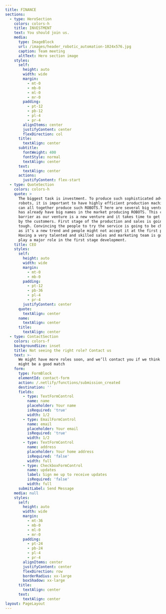 ```yaml
---
title: FINANCE
sections:
  - type: HeroSection
    colors: colors-h
    title: INVESTMENT
    text: You should join us.
    media:
      type: ImageBlock
      url: /images/header_robotic_automation-1024x576.jpg
      caption: Team meeting
      altText: Hero section image
    styles:
      self:
        height: auto
        width: wide
        margin:
          - mt-0
          - mb-0
          - ml-0
          - mr-0
        padding:
          - pt-12
          - pb-12
          - pl-4
          - pr-4
        alignItems: center
        justifyContent: center
        flexDirection: col
      title:
        textAlign: center
      subtitle:
        fontWeight: 400
        fontStyle: normal
        textAlign: center
      text:
        textAlign: center
      actions:
        justifyContent: flex-start
  - type: QuoteSection
    colors: colors-h
    quote: >
      The biggest task is investment. To produce such sophisticated advanced
      robots, it is important to have highly efficient production machines which
      can all together produce such ROBOTS.T here are several big ventures who
      has already have big names in the market producing ROBOTS. This can be a
      barrier as our venture is a new venture and it takes time to get accepted
      by the customers. First stage of the production and sales is going to be
      tough. Convincing the people to try the service is going to be challenging
      as it’s a new trend and people might not accept it at the first place.
      Having a very talented and skilled sales and marketing team is going to
      play a major role in the first stage development.
    title: CEO
    styles:
      self:
        height: auto
        width: wide
        margin:
          - mt-0
          - mb-0
        padding:
          - pt-12
          - pb-36
          - pl-4
          - pr-4
        justifyContent: center
      quote:
        textAlign: center
      name:
        textAlign: center
      title:
        textAlign: center
  - type: ContactSection
    colors: colors-f
    backgroundSize: inset
    title: Not seeing the right role? Contact us
    text: >-
      We might have more roles soon, and we’ll contact you if we think there
      might be a good match
    form:
      type: FormBlock
      elementId: contact-form
      action: /.netlify/functions/submission_created
      destination: ''
      fields:
        - type: TextFormControl
          name: name
          placeholder: Your name
          isRequired: 'true'
          width: 1/2
        - type: EmailFormControl
          name: email
          placeholder: Your email
          isRequired: 'true'
          width: 1/2
        - type: TextFormControl
          name: address
          placeholder: Your home address
          isRequired: 'false'
          width: full
        - type: CheckboxFormControl
          name: updates
          label: Sign me up to receive updates
          isRequired: 'false'
          width: full
      submitLabel: Send Message
    media: null
    styles:
      self:
        height: auto
        width: wide
        margin:
          - mt-36
          - mb-0
          - ml-0
          - mr-0
        padding:
          - pt-24
          - pb-24
          - pl-4
          - pr-4
        alignItems: center
        justifyContent: center
        flexDirection: row
        borderRadius: xx-large
        boxShadow: xx-large
      title:
        textAlign: center
      text:
        textAlign: center
layout: PageLayout
---
```

